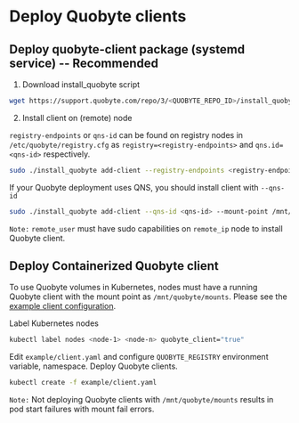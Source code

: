 # Deploy Quobyte clients

## Deploy quobyte-client package (systemd service) -- **Recommended**

1. Download install_quobyte script

```bash
wget https://support.quobyte.com/repo/3/<QUOBYTE_REPO_ID>/install_quobyte && chmod +x install_quobyte
```

2. Install client on (remote) node

`registry-endpoints` or `qns-id` can be found on registry nodes in `/etc/quobyte/registry.cfg` as `registry=<registry-endpoints>` and `qns.id=<qns-id>` respectively. 

```bash
sudo ./install_quobyte add-client --registry-endpoints <registry-endpoints> --mount-point /mnt/quobyte/mounts --repo-id <QUOBYTE_REPO_ID> [remote_user@remote_ip]
```

If your Quobyte deployment uses QNS, you should install client with `--qns-id`

```bash
sudo ./install_quobyte add-client --qns-id <qns-id> --mount-point /mnt/quobyte/mounts --repo-id <QUOBYTE_REPO_ID> [remote_user@remote_ip]
```

`Note:` `remote_user` must have sudo capabilities on `remote_ip` node to install Quobyte client.

## Deploy Containerized Quobyte client

To use Quobyte volumes in Kubernetes, nodes must have a running Quobyte client
 with the mount point as `/mnt/quobyte/mounts`. Please see the
 [example client configuration](https://github.com/quobyte/quobyte-csi/blob/master/example/client.yaml).

Label Kubernetes nodes

```bash
kubectl label nodes <node-1> <node-n> quobyte_client="true"
```

Edit `example/client.yaml` and configure `QUOBYTE_REGISTRY` environment variable, namespace.
 Deploy Quobyte clients.

```bash
kubectl create -f example/client.yaml
```

`Note:` Not deploying Quobyte clients with `/mnt/quobyte/mounts` results in pod start failures with mount fail errors.
